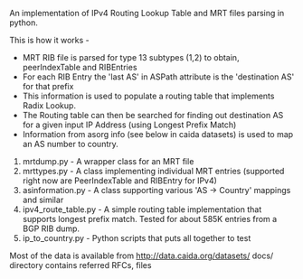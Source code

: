 An implementation of IPv4 Routing Lookup Table and MRT files parsing in python.

This is how it works -
  - MRT RIB file is parsed for type 13 subtypes (1,2) to obtain, peerIndexTable and RIBEntries
  - For each RIB Entry the 'last AS' in ASPath attribute is the 'destination AS' for that prefix
  - This information is used to populate a routing table that implements Radix Lookup.
  - The Routing table can then be searched for finding out destination AS for a given input IP Address (using Longest Prefix Match)
  - Information from asorg info (see below in caida datasets) is used to map an AS number to country.


 1. mrtdump.py - A wrapper class for an MRT file
 2. mrttypes.py - A class implementing individual MRT entries (supported right now are PeerIndexTable and RIBEntry for IPv4)
 3. asinformation.py - A class supporting various 'AS -> Country' mappings and similar
 4. ipv4_route_table.py - A simple routing table implementation that supports longest prefix match. Tested for about 585K entries from a BGP RIB dump.
 5. ip_to_country.py - Python scripts that puts all together to test

Most of the data is available from http://data.caida.org/datasets/
docs/ directory contains referred RFCs, files

